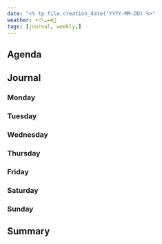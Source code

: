 ```yaml
---
date: "<% tp.file.creation_date('YYYY-MM-DD) %>"
weather: ☀️⛅️☁️☔️❄️💨
tags: [journal, weekly,]
---
```


## Agenda

## Journal
### Monday
### Tuesday
### Wednesday
### Thursday
### Friday
### Saturday
### Sunday

## Summary
